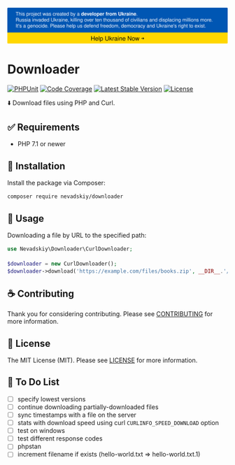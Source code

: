 [![Stand With Ukraine](https://raw.githubusercontent.com/vshymanskyy/StandWithUkraine/main/banner-direct-single.svg)](https://stand-with-ukraine.pp.ua)

# Downloader

[![PHPUnit](https://img.shields.io/github/actions/workflow/status/nevadskiy/downloader/phpunit.yml?branch=master)](https://packagist.org/packages/nevadskiy/downloader)
[![Code Coverage](https://img.shields.io/codecov/c/github/nevadskiy/downloader)](https://packagist.org/packages/nevadskiy/downloader)
[![Latest Stable Version](https://img.shields.io/packagist/v/nevadskiy/downloader)](https://packagist.org/packages/nevadskiy/downloader)
[![License](https://img.shields.io/github/license/nevadskiy/downloader)](https://packagist.org/packages/nevadskiy/downloader)

⬇️ Download files using PHP and Curl.

## ✅ Requirements

- PHP 7.1 or newer

## 🔌 Installation

Install the package via Composer:

```bash
composer require nevadskiy/downloader
````

## 🔨 Usage

Downloading a file by URL to the specified path:

```php
use Nevadskiy\Downloader\CurlDownloader;

$downloader = new CurlDownloader();
$downloader->download('https://example.com/files/books.zip', __DIR__.'/storage/books.zip');
```

## ☕ Contributing

Thank you for considering contributing. Please see [CONTRIBUTING](.github/CONTRIBUTING.md) for more information.

## 📜 License

The MIT License (MIT). Please see [LICENSE](LICENSE) for more information.

## 🔨 To Do List

- [ ] specify lowest versions
- [ ] continue downloading partially-downloaded files
- [ ] sync timestamps with a file on the server
- [ ] stats with download speed using curl `CURLINFO_SPEED_DOWNLOAD` option
- [ ] test on windows
- [ ] test different response codes
- [ ] phpstan
- [ ] increment filename if exists (hello-world.txt => hello-world.txt.1)
